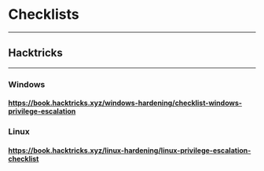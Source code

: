 # Checklists
***
## Hacktricks
***
### Windows
#### https://book.hacktricks.xyz/windows-hardening/checklist-windows-privilege-escalation
### Linux
#### https://book.hacktricks.xyz/linux-hardening/linux-privilege-escalation-checklist
